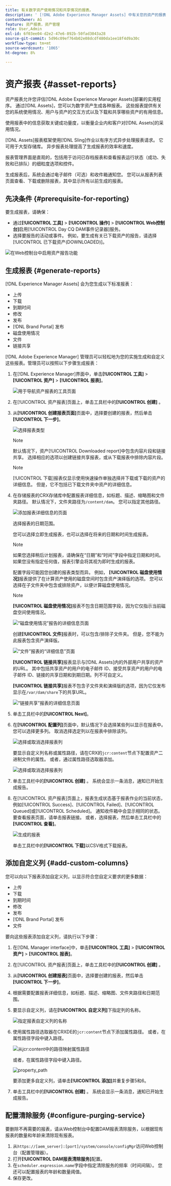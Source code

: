 ```yaml
---
title: 有关数字资产使用情况和共享情况的报表。
description: ' [!DNL Adobe Experience Manager Assets] 中有关您的资产的报表，可帮助您了解数字资产的使用情况、活动和共享情况。'
contentOwner: AG
feature: 资产报表，资产管理
role: User,Admin
exl-id: 6f03ee04-d2e2-47e6-892b-50fad3043a28
source-git-commit: 5d96c09ef764b02e08dcdf480da1ee18f4d9a30c
workflow-type: tm+mt
source-wordcount: '1065'
ht-degree: 8%

---
```


# 资产报表 {#asset-reports}

资产报表允许您评估[!DNL Adobe Experience Manager Assets]部署的实用程序。 通过[!DNL Assets]，您可以为数字资产生成各种报表。 这些报表提供有关您的系统使用情况、用户与资产的交互方式以及下载和共享哪些资产的有用信息。

使用报表中的信息获取关键成功量度，以衡量企业内和客户对[!DNL Assets]的采用情况。

[!DNL Assets]报表框架使用[!DNL Sling]作业以有序方式异步处理报表请求。 它可用于大型存储库。 异步报表处理提高了生成报表的效率和速度。

报表管理界面是直观的，包括用于访问已存档报表和查看报表运行状态（成功、失败和已排队）的细粒度选项和控件。

生成报表后，系统会通过电子邮件（可选）和收件箱通知您。 您可以从报表列表页面查看、下载或删除报表，其中显示所有以前生成的报表。

## 先决条件 {#prerequisite-for-reporting}

要生成报表，请确保：

* 通过&#x200B;**[!UICONTROL 工具]** > **[!UICONTROL 操作]** > **[!UICONTROL Web控制台]**&#x200B;启用[!UICONTROL Day CQ DAM事件记录器]服务。
* 选择要报告的活动或事件。 例如，要生成有关已下载资产的报告，请选择[!UICONTROL 已下载资产(DOWNLOADED)]。

![在Web控制台中启用资产报告功能](assets/reports-config-day-cq-dam-event-recorder.png)

## 生成报表 {#generate-reports}

[!DNL Experience Manager Assets] 会为您生成以下标准报表：

* 上传
* 下载
* 到期时间
* 修改
* 发布
* [!DNL Brand Portal] 发布
* 磁盘使用情况
* 文件
* 链接共享

[!DNL Adobe Experience Manager] 管理员可以轻松地为您的实施生成和自定义这些报表。管理员可以按照以下步骤生成报表：

1. 在[!DNL Experience Manager]界面中，单击&#x200B;**[!UICONTROL 工具]** > **[!UICONTROL 资产]** > **[!UICONTROL 报表]**。

   ![用于导航资产报表的工具页面](assets/navigation.png)

1. 在[!UICONTROL 资产报表]页面上，单击工具栏中的&#x200B;**[!UICONTROL 创建]** 。
1. 从&#x200B;**[!UICONTROL 创建报表页面]**&#x200B;页面中，选择要创建的报表，然后单击&#x200B;**[!UICONTROL 下一步]**。

   ![选择报表类型](assets/choose_report.png)

   >[!NOTE]
   >
   >默认情况下，资产[!UICONTROL Downloaded report]中包含内容片段和链接共享。 选择相应的选项以创建链接共享报表，或从下载报表中排除内容片段。

   >[!NOTE]
   >
   >[!UICONTROL 下载]报表仅显示使用快速操作单独选择并下载或下载的资产的详细信息。 但是，它不包括已下载文件夹中资产的详细信息。

1. 在存储报表的CRX存储库中配置报表详细信息，如标题、描述、缩略图和文件夹路径。 默认情况下，文件夹路径为`/content/dam`。 您可以指定其他路径。

   ![添加报表详细信息的页面](assets/report_configuration.png)

   选择报表的日期范围。

   您可以选择立即生成报表，也可以选择在将来的日期和时间生成报表。

   >[!NOTE]
   >
   >如果您选择稍后计划报表，请确保在“日期”和“时间”字段中指定日期和时间。 如果您没有指定任何值，报表引擎会将其视为即时生成的报表。

   配置字段可能因您创建的报表类型而异。 例如， **[!UICONTROL 磁盘使用情况]**&#x200B;报表提供了在计算资产使用的磁盘空间时包含资产演绎版的选项。 您可以选择在子文件夹中包含或排除资产，以便计算磁盘使用情况。

   >[!NOTE]
   >
   >**[!UICONTROL 磁盘使用情况]**&#x200B;报表不包含日期范围字段，因为它仅指示当前磁盘空间使用情况。

   ![“磁盘使用情况”报告的详细信息页面](assets/disk_usage_configuration.png)

   创建&#x200B;**[!UICONTROL 文件]**&#x200B;报表时，可以包含/排除子文件夹。 但是，您不能为此报表包含资产演绎版。

   ![“文件”报表的“详细信息”页面](assets/files_report.png)

   **[!UICONTROL 链接共享]**&#x200B;报表显示与[!DNL Assets]内的外部用户共享的资产的URL。 其中包括共享资产的用户的电子邮件 ID、接受共享资产的用户的电子邮件 ID、链接的共享日期和到期日期。列不可自定义。

   **[!UICONTROL 链接共享]**&#x200B;报表不包含子文件夹和演绎版的选项，因为它仅发布显示在`/var/dam/share`下的共享URL。

   ![“链接共享”报表的详细信息页面](assets/link_share.png)

1. 单击工具栏中的&#x200B;**[!UICONTROL Next]**。

1. 在&#x200B;**[!UICONTROL 配置列]**&#x200B;页面中，默认情况下会选择某些列以显示在报表中。 您可以选择更多列。 取消选择选定列以在报表中排除该列。

   ![选择或取消选择报表列](assets/configure_columns.png)

   要显示自定义列名称或属性路径，请在CRX的`jcr:content`节点下配置资产二进制文件的属性。 或者，通过属性路径选取器添加。

   ![选择或取消选择报表列](assets/custom_columns.png)

1. 单击工具栏中的&#x200B;**[!UICONTROL 创建]** 。 系统会显示一条消息，通知已开始生成报告。
1. 在[!UICONTROL 资产报表]页面上，报表生成状态基于报表作业的当前状态，例如[!UICONTROL Success]、[!UICONTROL Failed]、[!UICONTROL Queued]或[!UICONTROL Scheduled]。 通知收件箱中会显示相同的状态。要查看报表页面，请单击报表链接。 或者，选择报表，然后单击工具栏中的&#x200B;**[!UICONTROL 查看]**。

   ![生成的报表](assets/report_page.png)

   单击工具栏中的&#x200B;**[!UICONTROL 下载]**&#x200B;以CSV格式下载报表。

## 添加自定义列 {#add-custom-columns}

您可以向以下报表添加自定义列，以显示符合您自定义要求的更多数据：

* 上传
* 下载
* 到期时间
* 修改
* 发布
* [!DNL Brand Portal] 发布
* 文件

要向这些报表添加自定义列，请执行以下步骤：

1. 在[!DNL Manager interface]中，单击&#x200B;**[!UICONTROL 工具]** > **[!UICONTROL 资产]** > **[!UICONTROL 报表]**。
1. 在[!UICONTROL 资产报表]页面上，单击工具栏中的&#x200B;**[!UICONTROL 创建]** 。

1. 从&#x200B;**[!UICONTROL 创建报表]**&#x200B;页面中，选择要创建的报表，然后单击&#x200B;**[!UICONTROL 下一步]**。
1. 根据需要配置报表详细信息，如标题、描述、缩略图、文件夹路径和日期范围。

1. 要显示自定义列，请在&#x200B;**[!UICONTROL 自定义列]**&#x200B;下指定列的名称。

   ![指定报表自定义列的名称](assets/custom_columns-1.png)

1. 使用属性路径选取器在CRXDE的`jcr:content`节点下添加属性路径。 或者，在属性路径字段中键入路径。

   ![从jcr:content中的路径映射属性路径](assets/property_picker.png)

   或者，在属性路径字段中键入路径。

   ![property_path](assets/property_path.png)

   要添加更多自定义列，请单击&#x200B;**[!UICONTROL 添加]**&#x200B;并重复步骤5和6。

1. 单击工具栏中的&#x200B;**[!UICONTROL 创建]** 。 系统会显示一条消息，通知已开始生成报告。

## 配置清除服务 {#configure-purging-service}

要删除不再需要的报表，请从Web控制台中配置DAM报表清除服务，以根据现有报表的数量和年龄来清除现有报表。

1. 从`https://[aem_server]:[port]/system/console/configMgr`访问Web控制台（配置管理器）。
1. 打开&#x200B;**[!UICONTROL DAM报表清除服务]**&#x200B;配置。
1. 在`scheduler.expression.name`字段中指定清除服务的频率（时间间隔）。 您还可以配置报表的年龄和数量阈值。
1. 保存更改。

